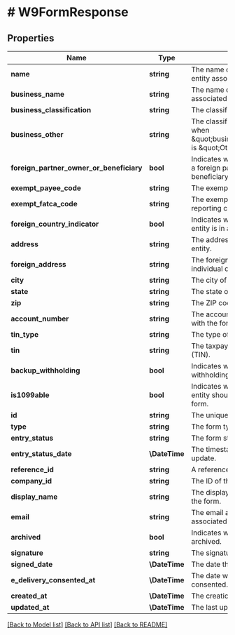 # # W9FormResponse

## Properties

Name | Type | Description | Notes
------------ | ------------- | ------------- | -------------
**name** | **string** | The name of the individual or entity associated with the form. | [optional]
**business_name** | **string** | The name of the business associated with the form. | [optional]
**business_classification** | **string** | The classification of the business. | [optional]
**business_other** | **string** | The classification description when \&quot;businessClassification\&quot; is \&quot;Other\&quot;. | [optional]
**foreign_partner_owner_or_beneficiary** | **bool** | Indicates whether the individual is a foreign partner, owner, or beneficiary. | [optional]
**exempt_payee_code** | **string** | The exempt payee code. | [optional]
**exempt_fatca_code** | **string** | The exemption from FATCA reporting code. | [optional]
**foreign_country_indicator** | **bool** | Indicates whether the individual or entity is in a foreign country. | [optional]
**address** | **string** | The address of the individual or entity. | [optional]
**foreign_address** | **string** | The foreign address of the individual or entity. | [optional]
**city** | **string** | The city of the address. | [optional]
**state** | **string** | The state of the address. | [optional]
**zip** | **string** | The ZIP code of the address. | [optional]
**account_number** | **string** | The account number associated with the form. | [optional]
**tin_type** | **string** | The type of TIN provided. | [optional]
**tin** | **string** | The taxpayer identification number (TIN). | [optional]
**backup_withholding** | **bool** | Indicates whether backup withholding applies. | [optional]
**is1099able** | **bool** | Indicates whether the individual or entity should be issued a 1099 form. | [optional]
**id** | **string** | The unique identifier for the form. | [optional]
**type** | **string** | The form type. | [optional]
**entry_status** | **string** | The form status. | [optional]
**entry_status_date** | **\DateTime** | The timestamp for the latest status update. | [optional]
**reference_id** | **string** | A reference identifier for the form. | [optional]
**company_id** | **string** | The ID of the associated company. | [optional]
**display_name** | **string** | The display name associated with the form. | [optional]
**email** | **string** | The email address of the individual associated with the form. | [optional]
**archived** | **bool** | Indicates whether the form is archived. | [optional]
**signature** | **string** | The signature of the form. | [optional]
**signed_date** | **\DateTime** | The date the form was signed. | [optional]
**e_delivery_consented_at** | **\DateTime** | The date when e-delivery was consented. | [optional]
**created_at** | **\DateTime** | The creation date of the form. | [optional]
**updated_at** | **\DateTime** | The last updated date of the form. | [optional]

[[Back to Model list]](../../../README.md#models) [[Back to API list]](../../../README.md#endpoints) [[Back to README]](../../../README.md)
